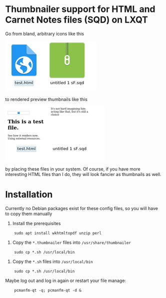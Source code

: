 # Thumbnailer support for HTML and Carnet Notes files (SQD) on LXQT

Go from bland, arbitrary icons like this

![bland, arbitrary icons](https://raw.githubusercontent.com/corion/Thumbnailer-HTML/master/demo/folder-before.png)

to rendered preview thumbnails like this

![preview thumbnails](https://raw.githubusercontent.com/corion/Thumbnailer-HTML/master/demo/folder-after.png)

by placing these files in your system. Of course, if you have more interesting
HTML files than I do, they will look fancier as thumbnails as well.

# Installation

Currently no Debian packages exist for these config files, so you will
have to copy them manually

1. Install the prerequisites

```
    sudo apt install wkhtmltopdf unzip perl
```

1. Copy the `*.thumbnailer` files into `/usr/share/thumbnailer`

```
    sudo cp *.sh /usr/local/bin
```
1. Copy the `*.sh` files into `/usr/local/bin`

```
    sudo cp *.sh /usr/local/bin
```

Maybe log out and log in again or restart your file manage:

```
    pcmanfm-qt -q; pcmanfm-qt -d &
```

